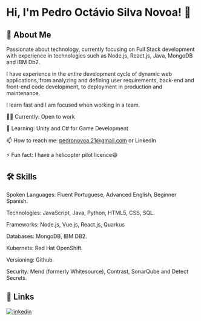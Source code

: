 
# Hi, I'm Pedro Octávio Silva Novoa! 👋


## 🚀 About Me
Passionate about technology, currently focusing on Full Stack development with experience in technologies such as Node.js, React.js, Java, MongoDB and IBM Db2.

I have experience in the entire development cycle of dynamic web applications, from analyzing and defining user requirements, back-end and front-end code development, to deployment in production and maintenance.

I learn fast and I am focused when working in a team.

👩‍💻 Currently: Open to work

🧠 Learning: Unity and C# for Game Development

📫 How to reach me: pedronovoa.21@gmail.com or LinkedIn

⚡️ Fun fact: I have a helicopter pilot licence😄
## 🛠 Skills
Spoken Languages: Fluent Portuguese, Advanced English, Beginner Spanish.

Technologies: JavaScript, Java, Python, HTML5, CSS, SQL.

Frameworks: Node.js, Vue.js, React.js, Quarkus 

Databases: MongoDB, IBM DB2.

Kubernets: Red Hat OpenShift.

Versioning: Github.

Security: Mend (formerly Whitesource), Contrast, SonarQube and Detect Secrets.
## 🔗 Links
[![linkedin](https://img.shields.io/badge/linkedin-0A66C2?style=for-the-badge&logo=linkedin&logoColor=white)](https://www.linkedin.com/in/pedronovoadev/?locale=en_US)
